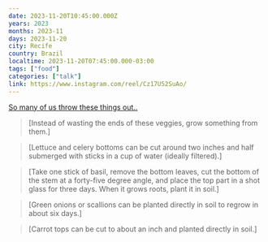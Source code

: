 ```yaml
---
date: 2023-11-20T10:45:00.000Z
years: 2023
months: 2023-11
days: 2023-11-20
city: Recife
country: Brazil
localtime: 2023-11-20T07:45:00.000-03:00
tags: ["food"]
categories: ["talk"]
link: https://www.instagram.com/reel/Cz17U52SuAo/
---
```

[So many of us throw these things out..](https://www.instagram.com/reel/Cz17U52SuAo/)

> [Instead of wasting the ends of these veggies, grow something from them.]

> [Lettuce and celery bottoms can be cut around two inches and half submerged with sticks in a cup of water (ideally filtered).]

> [Take one stick of basil, remove the bottom leaves, cut the bottom of the stem at a forty-five degree angle, and place the top part in a shot glass for three days. When it grows roots, plant it in soil.]

> [Green onions or scallions can be planted directly in soil to regrow in about six days.]

> [Carrot tops can be cut to about an inch and planted directly in soil.]
